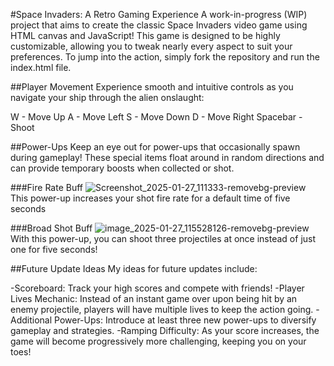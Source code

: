 #Space Invaders: A Retro Gaming Experience
A work-in-progress (WIP) project that aims to create the classic Space Invaders video game using HTML canvas and JavaScript! This game is designed to be highly customizable, allowing you to tweak nearly every aspect to suit your preferences. To jump into the action, simply fork the repository and run the index.html file.

##Player Movement
Experience smooth and intuitive controls as you navigate your ship through the alien onslaught:

W - Move Up
A - Move Left
S - Move Down
D - Move Right
Spacebar - Shoot

##Power-Ups
Keep an eye out for power-ups that occasionally spawn during gameplay! These special items float around in random directions and can provide temporary boosts when collected or shot.

###Fire Rate Buff
![Screenshot_2025-01-27_111333-removebg-preview](https://github.com/user-attachments/assets/7e7ea55b-27c3-4feb-9eac-ee69f8dd45d1)
This power-up increases your shot fire rate for a default time of five seconds

###Broad Shot Buff
![image_2025-01-27_115528126-removebg-preview](https://github.com/user-attachments/assets/a90ef1be-07ad-42cb-b9c8-00f83d2c08ad)
With this power-up, you can shoot three projectiles at once instead of just one for five seconds!

##Future Update Ideas
My ideas for future updates include:

-Scoreboard: Track your high scores and compete with friends!
-Player Lives Mechanic: Instead of an instant game over upon being hit by an enemy projectile, players will have multiple lives to keep the action going.
-Additional Power-Ups: Introduce at least three new power-ups to diversify gameplay and strategies.
-Ramping Difficulty: As your score increases, the game will become progressively more challenging, keeping you on your toes!
